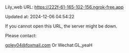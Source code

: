Lily_web URL: https://222f-61-165-102-156.ngrok-free.app

Updated at: 2024-12-06 04:54:22

If you cannot open this URL, the server might be down.

Please contact: 

goley04@foxmail.com Or Wechat:GL_yeaH